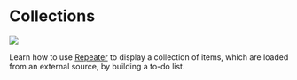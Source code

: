 # Collections

![](images/Icons/ico-lesson-3.svg)

Learn how to use [Repeater](https://www.dotvvm.com/docs/controls/builtin/Repeater) to display a collection of items, which are loaded from an external source, by building a to-do list.
